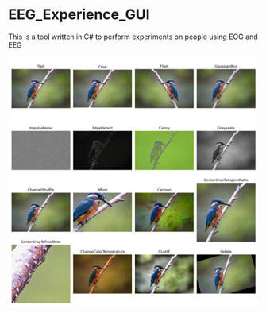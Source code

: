 # EEG_Experience_GUI
This is a tool written in C# to perform experiments on people using EOG and EEG



![Channel Shuff](https://github.com/abdullahbas/Data-Augmentation/blob/main/augmented2.png?raw=true)
#
